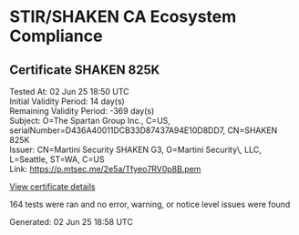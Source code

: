 # STIR/SHAKEN CA Ecosystem Compliance

## Certificate SHAKEN 825K

Tested At: 02 Jun 25 18:50 UTC\
Initial Validity Period: 14 day(s)\
Remaining Validity Period: -369 day(s)\
Subject: O=The Spartan Group Inc., C=US, serialNumber=D436A40011DCB33D87437A94E10D8DD7, CN=SHAKEN 825K\
Issuer: CN=Martini Security SHAKEN G3, O=Martini Security\\, LLC, L=Seattle, ST=WA, C=US\
Link: https://p.mtsec.me/2e5a/Tfyeo7RV0p8B.pem

[View certificate details](https://x509.io/?cert=MIIDITCCAsagAwIBAgIUTfyeo7RV0p8Bn%2F9m3QL1sFWKiW4wCgYIKoZIzj0EAwIwcTELMAkGA1UEBhMCVVMxCzAJBgNVBAgTAldBMRAwDgYDVQQHEwdTZWF0dGxlMR4wHAYDVQQKExVNYXJ0aW5pIFNlY3VyaXR5LCBMTEMxIzAhBgNVBAMTGk1hcnRpbmkgU2VjdXJpdHkgU0hBS0VOIEczMB4XDTI0MDUxNDIwMDkwM1oXDTI0MDUyODIwMDkwM1owbzEUMBIGA1UEAxMLU0hBS0VOIDgyNUsxKTAnBgNVBAUTIEQ0MzZBNDAwMTFEQ0IzM0Q4NzQzN0E5NEUxMEQ4REQ3MQswCQYDVQQGEwJVUzEfMB0GA1UEChMWVGhlIFNwYXJ0YW4gR3JvdXAgSW5jLjBZMBMGByqGSM49AgEGCCqGSM49AwEHA0IABPHkHNv0uC1ce5yZO7crVaneoZLgt%2BQPR5gpGe%2FZJHU1cBgLwxoGjFs9KyqUwMsphnFHhG9jI3EzDskB4v0xU1mjggE8MIIBODAOBgNVHQ8BAf8EBAMCB4AwDAYDVR0TAQH%2FBAIwADAdBgNVHQ4EFgQUh9sluLhGmQ0ImH12QeHR5dT%2Bp0cwHwYDVR0jBBgwFoAULlpBUybicKpsAcDmdvDuIvczDxwwgaYGA1UdHwSBnjCBmzCBmKA6oDiGNmh0dHBzOi8vYXV0aGVudGljYXRlLWFwaS5pY29uZWN0aXYuY29tL2Rvd25sb2FkL3YxL2NybKJapFgwVjEUMBIGA1UEBwwLQnJpZGdld2F0ZXIxCzAJBgNVBAgMAk5KMRMwEQYDVQQDDApTVEktUEEgQ1JMMQswCQYDVQQGEwJVUzEPMA0GA1UECgwGU1RJLVBBMBYGCCsGAQUFBwEaBAowCKAGFgQ4MjVLMBcGA1UdIAQQMA4wDAYKYIZIAYb%2FCQEBBDAKBggqhkjOPQQDAgNJADBGAiEA7G%2BgTEVGtJa6IldBkLXPa7gJ%2Bh%2F3ohmYNsW1ev7gfnECIQC1M4E16bBTEkgqs1xOvqJuUBlEe%2FnbRCqob%2FWg5j1YFQ%3D%3D)

164 tests were ran and no error, warning, or notice level issues were found


Generated: 02 Jun 25 18:58 UTC